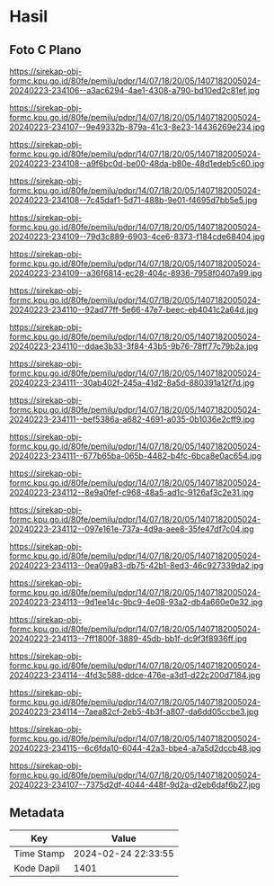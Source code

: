 # Hasil

## Foto C Plano

https://sirekap-obj-formc.kpu.go.id/80fe/pemilu/pdpr/14/07/18/20/05/1407182005024-20240223-234106--a3ac6294-4ae1-4308-a790-bd10ed2c81ef.jpg

https://sirekap-obj-formc.kpu.go.id/80fe/pemilu/pdpr/14/07/18/20/05/1407182005024-20240223-234107--9e49332b-879a-41c3-8e23-14436269e234.jpg

https://sirekap-obj-formc.kpu.go.id/80fe/pemilu/pdpr/14/07/18/20/05/1407182005024-20240223-234108--a9f6bc0d-be00-48da-b80e-48d1edeb5c60.jpg

https://sirekap-obj-formc.kpu.go.id/80fe/pemilu/pdpr/14/07/18/20/05/1407182005024-20240223-234108--7c45daf1-5d71-488b-9e01-f4695d7bb5e5.jpg

https://sirekap-obj-formc.kpu.go.id/80fe/pemilu/pdpr/14/07/18/20/05/1407182005024-20240223-234109--79d3c889-6903-4ce6-8373-f184cde68404.jpg

https://sirekap-obj-formc.kpu.go.id/80fe/pemilu/pdpr/14/07/18/20/05/1407182005024-20240223-234109--a36f6814-ec28-404c-8936-7958f0407a99.jpg

https://sirekap-obj-formc.kpu.go.id/80fe/pemilu/pdpr/14/07/18/20/05/1407182005024-20240223-234110--92ad77ff-5e66-47e7-beec-eb4041c2a64d.jpg

https://sirekap-obj-formc.kpu.go.id/80fe/pemilu/pdpr/14/07/18/20/05/1407182005024-20240223-234110--ddae3b33-3f84-43b5-9b76-78ff77c79b2a.jpg

https://sirekap-obj-formc.kpu.go.id/80fe/pemilu/pdpr/14/07/18/20/05/1407182005024-20240223-234111--30ab402f-245a-41d2-8a5d-880391a12f7d.jpg

https://sirekap-obj-formc.kpu.go.id/80fe/pemilu/pdpr/14/07/18/20/05/1407182005024-20240223-234111--bef5386a-a682-4691-a035-0b1036e2cff9.jpg

https://sirekap-obj-formc.kpu.go.id/80fe/pemilu/pdpr/14/07/18/20/05/1407182005024-20240223-234111--677b65ba-065b-4482-b4fc-6bca8e0ac654.jpg

https://sirekap-obj-formc.kpu.go.id/80fe/pemilu/pdpr/14/07/18/20/05/1407182005024-20240223-234112--8e9a0fef-c968-48a5-ad1c-9126af3c2e31.jpg

https://sirekap-obj-formc.kpu.go.id/80fe/pemilu/pdpr/14/07/18/20/05/1407182005024-20240223-234112--097e161e-737a-4d9a-aee8-35fe47df7c04.jpg

https://sirekap-obj-formc.kpu.go.id/80fe/pemilu/pdpr/14/07/18/20/05/1407182005024-20240223-234113--0ea09a83-db75-42b1-8ed3-46c927339da2.jpg

https://sirekap-obj-formc.kpu.go.id/80fe/pemilu/pdpr/14/07/18/20/05/1407182005024-20240223-234113--9d1ee14c-9bc9-4e08-93a2-db4a660e0e32.jpg

https://sirekap-obj-formc.kpu.go.id/80fe/pemilu/pdpr/14/07/18/20/05/1407182005024-20240223-234113--7ff1800f-3889-45db-bb1f-dc9f3f8936ff.jpg

https://sirekap-obj-formc.kpu.go.id/80fe/pemilu/pdpr/14/07/18/20/05/1407182005024-20240223-234114--4fd3c588-ddce-476e-a3d1-d22c200d7184.jpg

https://sirekap-obj-formc.kpu.go.id/80fe/pemilu/pdpr/14/07/18/20/05/1407182005024-20240223-234114--7aea82cf-2eb5-4b3f-a807-da6dd05ccbe3.jpg

https://sirekap-obj-formc.kpu.go.id/80fe/pemilu/pdpr/14/07/18/20/05/1407182005024-20240223-234115--6c6fda10-6044-42a3-bbe4-a7a5d2dccb48.jpg

https://sirekap-obj-formc.kpu.go.id/80fe/pemilu/pdpr/14/07/18/20/05/1407182005024-20240223-234107--7375d2df-4044-448f-9d2a-d2eb6daf6b27.jpg


## Metadata

| Key        | Value               |
| ---------- | ------------------- |
| Time Stamp | 2024-02-24 22:33:55 |
| Kode Dapil | 1401                |



